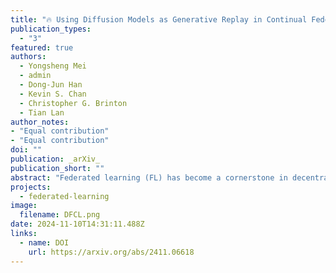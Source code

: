 ```yaml
---
title: "🔥 Using Diffusion Models as Generative Replay in Continual Federated Learning -- What will Happen?"
publication_types:
  - "3"
featured: true
authors:
  - Yongsheng Mei
  - admin
  - Dong-Jun Han
  - Kevin S. Chan
  - Christopher G. Brinton
  - Tian Lan
author_notes:
- "Equal contribution"
- "Equal contribution"
doi: ""
publication: _arXiv_
publication_short: ""
abstract: "Federated learning (FL) has become a cornerstone in decentralized learning, where, in many scenarios, the incoming data distribution will change dynamically over time, introducing continuous learning (CL) problems. This continual federated learning (CFL) task presents unique challenges, particularly regarding catastrophic forgetting and non-IID input data. Existing solutions include using a replay buffer to store historical data or leveraging generative adversarial networks. Nevertheless, motivated by recent advancements in the diffusion model for generative tasks, this paper introduces DCFL, a novel framework tailored to address the challenges of CFL in dynamic distributed learning environments. Our approach harnesses the power of the conditional diffusion model to generate synthetic historical data at each local device during communication, effectively mitigating latent shifts in dynamic data distribution inputs. We provide the convergence bound for the proposed CFL framework and demonstrate its promising performance across multiple datasets, showcasing its effectiveness in tackling the complexities of CFL tasks."
projects:
  - federated-learning
image:
  filename: DFCL.png
date: 2024-11-10T14:31:11.488Z
links:
  - name: DOI
    url: https://arxiv.org/abs/2411.06618
---
```


